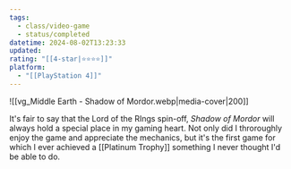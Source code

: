 ```yaml
---
tags:
  - class/video-game
  - status/completed
datetime: 2024-08-02T13:23:33
updated: 
rating: "[[4-star|⭐️⭐️⭐️⭐️]]"
platform:
  - "[[PlayStation 4]]"
---
```

![[vg_Middle Earth - Shadow of Mordor.webp|media-cover|200]] 

It's fair to say that the Lord of the RIngs spin-off, *Shadow of Mordor* will always hold a special place in my gaming heart. Not only did I throroughly enjoy the game and appreciate the mechanics, but it's the first game for which I ever achieved a [[Platinum Trophy]] something I never thought I'd be able to do.



